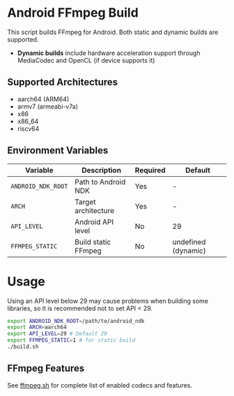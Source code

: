 # Android FFmpeg Build

This script builds FFmpeg for Android. Both static and dynamic builds are supported.

- **Dynamic builds** include hardware acceleration support through MediaCodec and OpenCL (if device supports it)

## Supported Architectures

- aarch64 (ARM64)
- armv7 (armeabi-v7a)
- x86
- x86_64 
- riscv64

## Environment Variables

| Variable | Description | Required | Default |
|----------|-------------|----------|---------|
| `ANDROID_NDK_ROOT` | Path to Android NDK | Yes | - |
| `ARCH` | Target architecture | Yes | - |
| `API_LEVEL` | Android API level | No | 29 |
| `FFMPEG_STATIC` | Build static FFmpeg | No | undefined (dynamic) |

# Usage
Using an API level below 29 may cause problems when building some libraries, so it is recommended not to set API < 29.

```bash
export ANDROID_NDK_ROOT=/path/to/android_ndk
export ARCH=aarch64
export API_LEVEL=29 # Default 29
export FFMPEG_STATIC=1 # for static build
./build.sh
```
## FFmpeg Features

See [ffmpeg.sh](./scripts/ffmpeg.sh) for complete list of enabled codecs and features.
